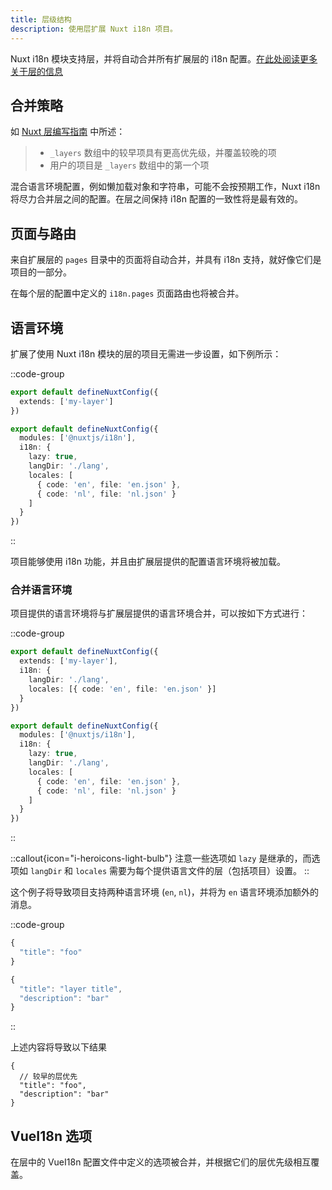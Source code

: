 ```yaml
---
title: 层级结构
description: 使用层扩展 Nuxt i18n 项目。
---
```


Nuxt i18n 模块支持层，并将自动合并所有扩展层的 i18n 配置。[在此处阅读更多关于层的信息](https://nuxt.com/docs/getting-started/layers)

## 合并策略

如 [Nuxt 层编写指南](https://nuxt.com/docs/guide/going-further/layers#multi-layer-support-for-nuxt-modules) 中所述：

> - `_layers` 数组中的较早项具有更高优先级，并覆盖较晚的项
> - 用户的项目是 `_layers` 数组中的第一个项

混合语言环境配置，例如懒加载对象和字符串，可能不会按预期工作，Nuxt i18n 将尽力合并层之间的配置。在层之间保持 i18n 配置的一致性将是最有效的。

## 页面与路由

来自扩展层的 `pages` 目录中的页面将自动合并，并具有 i18n 支持，就好像它们是项目的一部分。

在每个层的配置中定义的 `i18n.pages` 页面路由也将被合并。

## 语言环境

扩展了使用 Nuxt i18n 模块的层的项目无需进一步设置，如下例所示：

::code-group

```ts [nuxt.config.ts]
export default defineNuxtConfig({
  extends: ['my-layer']
})
```

```ts [my-layer/nuxt.config.ts]
export default defineNuxtConfig({
  modules: ['@nuxtjs/i18n'],
  i18n: {
    lazy: true,
    langDir: './lang',
    locales: [
      { code: 'en', file: 'en.json' },
      { code: 'nl', file: 'nl.json' }
    ]
  }
})
```

::

项目能够使用 i18n 功能，并且由扩展层提供的配置语言环境将被加载。

### 合并语言环境

项目提供的语言环境将与扩展层提供的语言环境合并，可以按如下方式进行：

::code-group

```ts {} [nuxt.config.ts]
export default defineNuxtConfig({
  extends: ['my-layer'],
  i18n: {
    langDir: './lang',
    locales: [{ code: 'en', file: 'en.json' }]
  }
})
```

```ts [my-layer/nuxt.config.ts]
export default defineNuxtConfig({
  modules: ['@nuxtjs/i18n'],
  i18n: {
    lazy: true,
    langDir: './lang',
    locales: [
      { code: 'en', file: 'en.json' },
      { code: 'nl', file: 'nl.json' }
    ]
  }
})
```

::

::callout{icon="i-heroicons-light-bulb"}
注意一些选项如 `lazy` 是继承的，而选项如 `langDir` 和 `locales` 需要为每个提供语言文件的层（包括项目）设置。
::

这个例子将导致项目支持两种语言环境 (`en`, `nl`)，并将为 `en` 语言环境添加额外的消息。

::code-group

```ts [project/lang/en.json]
{
  "title": "foo"
}
```

```ts [project/my-layer/lang/en.json]
{
  "title": "layer title",
  "description": "bar"
}
```

::

上述内容将导致以下结果

```jsonc
{
  // 较早的层优先
  "title": "foo",
  "description": "bar"
}
```

## VueI18n 选项

在层中的 VueI18n 配置文件中定义的选项被合并，并根据它们的层优先级相互覆盖。

